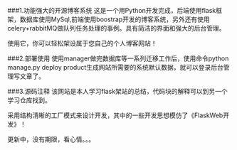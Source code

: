 ###1.功能强大的开源博客系统
这是一个用Python开发完成，后端使用flask框架，数据库使用MySql,前端使用boostrap开发的博客系统，另外还有使用celery+rabbitMQ做队列任务处理的事例。具有简洁的界面和强大的后台管理。

使用它，你可以轻松架设属于您自己的个人博客网站！

###2.部署使用
使用manager做完数据库等一系列迁移工作后，使用命令python manage.py deploy product生成网站所需要的系统默认数据，就可以登录后台管理写文章了。

###3.源码注释
该网站是本人学习flask架站的总结，代码块的解释可以到另一个学习仓库找到。

采用结构清晰的工厂模式来设计开发，其中的一些开发思想模仿了《FlaskWeb开发》！


更新中，没有期限，看心情。。。
